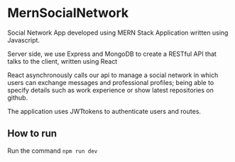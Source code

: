 # MernSocialNetwork
Social Network App developed using MERN Stack
Application written using Javascript.

Server side, we use Express and MongoDB to create a RESTful API that talks to the client, written using React

React asynchronously calls our api to manage a social network in which users can exchange messages and professional profiles; being able to specify details such as work experience or show latest repositories on github.

The application uses JWTtokens to authenticate users and routes.

## How to run

Run the command `npm run dev`
